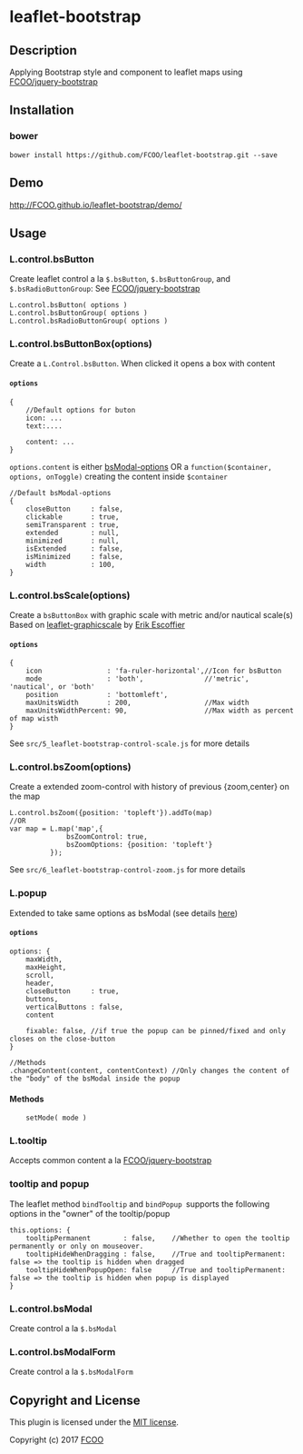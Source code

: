 # leaflet-bootstrap
>


## Description
Applying Bootstrap style and component to leaflet maps using [FCOO/jquery-bootstrap](https://github.com/FCOO/jquery-bootstrap)  

## Installation
### bower
`bower install https://github.com/FCOO/leaflet-bootstrap.git --save`

## Demo
http://FCOO.github.io/leaflet-bootstrap/demo/ 

## Usage

### L.control.bsButton
Create leaflet control a la `$.bsButton`, `$.bsButtonGroup`, and `$.bsRadioButtonGroup`: See [FCOO/jquery-bootstrap](https://github.com/FCOO/jquery-bootstrap#button)

    L.control.bsButton( options )
    L.control.bsButtonGroup( options )
    L.control.bsRadioButtonGroup( options )

### L.control.bsButtonBox(options)
Create a `L.Control.bsButton`. When clicked it opens a box with content

#### `options` 
    {
        //Default options for buton
        icon: ...
        text:.... 

        content: ...
    }


`options.content` is either [bsModal-options](https://github.com/FCOO/jquery-bootstrap#modal) OR a `function($container, options, onToggle)` creating the content inside `$container` 

    //Default bsModal-options
    {
        closeButton     : false,
        clickable       : true,
        semiTransparent : true,
        extended        : null,
        minimized       : null,
        isExtended      : false,
        isMinimized     : false,
        width           : 100,
    }


### L.control.bsScale(options)
Create a `bsButtonBox` with graphic scale with metric and/or nautical scale(s)
Based on [leaflet-graphicscale](https://github.com/nerik/leaflet-graphicscale) by [Erik Escoffier](https://github.com/nerik) 

#### `options` 
    {
        icon                : 'fa-ruler-horizontal',//Icon for bsButton
        mode                : 'both',               //'metric', 'nautical', or 'both'
        position            : 'bottomleft',
        maxUnitsWidth       : 200,                  //Max width
        maxUnitsWidthPercent: 90,                   //Max width as percent of map wisth
    }

See `src/5_leaflet-bootstrap-control-scale.js` for more details


### L.control.bsZoom(options)
Create a extended zoom-control with history of previous {zoom,center} on the map
	
	L.control.bsZoom({position: 'topleft'}).addTo(map)
	//OR
	var map = L.map('map',{
		          bsZoomControl: true,
        	      bsZoomOptions: {position: 'topleft'}
			  });

See `src/6_leaflet-bootstrap-control-zoom.js` for more details

### L.popup
Extended to take same options as bsModal (see details [here](https://github.com/FCOO/jquery-bootstrap#modal))
    
#### `options` 
    options: {
        maxWidth,
        maxHeight,
        scroll,
        header,
        closeButton     : true,
        buttons,
        verticalButtons : false,
        content

        fixable: false, //if true the popup can be pinned/fixed and only closes on the close-button
    }

    //Methods
    .changeContent(content, contentContext) //Only changes the content of the "body" of the bsModal inside the popup

#### Methods
        setMode( mode )

 
### L.tooltip

Accepts common content a la [FCOO/jquery-bootstrap](https://github.com/FCOO/jquery-bootstrap#common) 

### tooltip and popup

The leaflet method `bindTooltip` and `bindPopup `supports the following options in the "owner" of the tooltip/popup

    this.options: {
        tooltipPermanent        : false,    //Whether to open the tooltip permanently or only on mouseover.
        tooltipHideWhenDragging : false,    //True and tooltipPermanent: false => the tooltip is hidden when dragged
        tooltipHideWhenPopupOpen: false     //True and tooltipPermanent: false => the tooltip is hidden when popup is displayed
    }


### L.control.bsModal
Create control a la `$.bsModal`

### L.control.bsModalForm
Create control a la `$.bsModalForm`



<!-- 
### options
| Id | Type | Default | Description |
| :--: | :--: | :-----: | --- |
| options1 | boolean | true | If <code>true</code> the ... |
| options2 | string | null | Contain the ... |

### Methods

    .methods1( arg1, arg2,...): Do something
    .methods2( arg1, arg2,...): Do something else
 -->


## Copyright and License
This plugin is licensed under the [MIT license](https://github.com/FCOO/leaflet-bootstrap/LICENSE).

Copyright (c) 2017 [FCOO](https://github.com/FCOO)

